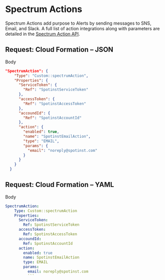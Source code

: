 # Spectrum Actions

Spectrum Actions add purpose to Alerts by sending messages to SNS, Email, and Slack.  A full list of action integrations along with parameters are detailed in the [Spectrum Action API](https://docs.spot.io/spotinst-api/spectrum/actions/create-action/).

## Request: Cloud Formation – JSON

Body

```json
"SpectrumAction": {
    "Type": "Custom::spectrumAction",
    "Properties": {
      "ServiceToken": {
        "Ref": "SpotinstServiceToken"
      },
      "accessToken": {
        "Ref": "SpotinstAccessToken"
      },
      "accoundId": {
        "Ref": "SpotinstAccountId"
      },
      "action": {
        "enabled": true,
        "name": "SpotinstEmailAction",
        "type": "EMAIL",
        "params": {
          "email": "noreply@spotinst.com"
        }
      }
    }
  }
  ```

## Request: Cloud Formation – YAML

Body

```YAML
SpectrumAction:
    Type: Custom::spectrumAction
    Properties:
      ServiceToken:
        Ref: SpotinstServiceToken
      accessToken:
        Ref: SpotinstAccessToken
      accoundId:
        Ref: SpotinstAccountId
      action:
        enabled: true
        name: SpotinstEmailAction
        type: EMAIL
        params:
          email: noreply@spotinst.com
          ```
